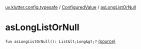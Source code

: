 [uy.klutter.config.typesafe](../index.md) / [ConfiguredValue](index.md) / [asLongListOrNull](.)


# asLongListOrNull
`fun asLongListOrNull(): List&lt;Long&gt;?` [(source)](https://github.com/kohesive/klutter/blob/master/config-typesafe-jdk6/src/main/kotlin/uy/klutter/config/typesafe/TypesafeConfig_Ext.kt#L94)



